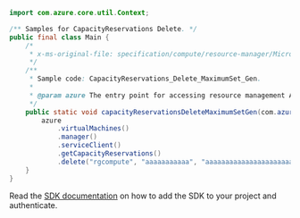 ```java
import com.azure.core.util.Context;

/** Samples for CapacityReservations Delete. */
public final class Main {
    /*
     * x-ms-original-file: specification/compute/resource-manager/Microsoft.Compute/stable/2021-11-01/examples/compute/CapacityReservations_Delete_MaximumSet_Gen.json
     */
    /**
     * Sample code: CapacityReservations_Delete_MaximumSet_Gen.
     *
     * @param azure The entry point for accessing resource management APIs in Azure.
     */
    public static void capacityReservationsDeleteMaximumSetGen(com.azure.resourcemanager.AzureResourceManager azure) {
        azure
            .virtualMachines()
            .manager()
            .serviceClient()
            .getCapacityReservations()
            .delete("rgcompute", "aaaaaaaaaaa", "aaaaaaaaaaaaaaaaaaaaaaaaaaa", Context.NONE);
    }
}
```

Read the [SDK documentation](https://github.com/Azure/azure-sdk-for-java/blob/azure-resourcemanager_2.14.0/sdk/resourcemanager/azure-resourcemanager/README.md) on how to add the SDK to your project and authenticate.

